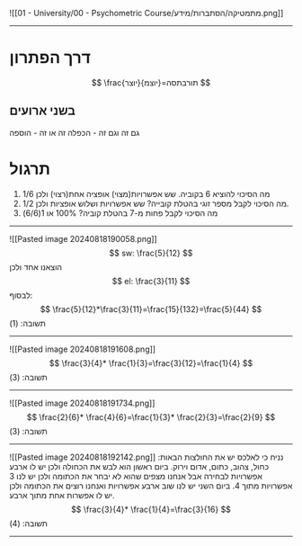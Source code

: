 ![[01 - University/00 - Psychometric Course/מתמטיקה/הסתברות/מידע.png]]
***
# דרך הפתרון
$$
\frac{יוצר}{יוצמ}=תורבתסה
$$
## בשני ארועים
גם זה וגם זה - הכפלה
זה או זה - הוספה
# תרגול
1. מה הסיכוי להוציא 6 בקוביה.
שש אפשרויות(מצוי)
אופציה אחת(רצוי)
ולכן 1/6
2. מה הסיכוי לקבל מספר זוגי בהטלת קובייה?
שש אפשרויות ושלוש אופציות ולכן 1/2.
4. מה הסיכוי לקבל פחות מ-7 בהטלת קוביה?
100% או 1(6/6)
***
![[Pasted image 20240818190058.png]]
$$
sw: \frac{5}{12}
$$
הוצאנו אחד ולכן
$$
el: \frac{3}{11}
$$
לבסוף:
$$
\frac{5}{12}*\frac{3}{11}=\frac{15}{132}=\frac{5}{44}
$$
תשובה: (1)
***
![[Pasted image 20240818191608.png]]
$$
\frac{3}{4}* \frac{1}{3}=\frac{3}{12}=\frac{1}{4}
$$
תשובה: (3)
***
![[Pasted image 20240818191734.png]]
$$
\frac{2}{6}* \frac{4}{6}=\frac{1}{3}* \frac{2}{3}=\frac{2}{9}
$$
תשובה: (3)
***
![[Pasted image 20240818192142.png]]
נניח כי לאלכס יש את החולצות הבאות: כחול, צהוב, כתום, אדום וירוק.
ביום ראשון הוא לבש את הכחולה ולכן יש לו ארבע אפשרויות לבחירה אבל אנחנו מצפים שהוא לא יבחר את הכתומה ולכן יש לנו 3 אפשרויות מתוך 4.
ביום השני יש לנו שוב ארבע אפשרויות ואנחנו רוצים את הכתומה ולכן יש לו אפשרות אחת מתוך ארבע.
$$
\frac{3}{4}* \frac{1}{4}=\frac{3}{16}
$$
תשובה: (4)
***
